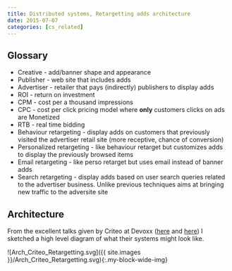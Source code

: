 ```yaml
---
title: Distributed systems, Retargetting adds architecture
date: 2015-07-07
categories: [cs_related]
---
```


## Glossary
* Creative - add/banner shape and appearance
* Publisher - web site that includes adds
* Advertiser - retailer that pays (indirectly) publishers to display adds
* ROI - return on investment
* CPM - cost per a thousand impressions
* CPC - cost per click pricing model where **only** customers clicks on ads are Monetized
* RTB - real time bidding
* Behaviour retargeting - display adds on customers that previously visited the advertiser retail site (more receptive, chance of conversion)
* Personalized retargeting - like behaviour retarget but customizes adds to display the previously browsed items
* Email retargeting - like perso retarget but uses email instead of banner adds
* Search retargeting - display adds based on user search queries related to the advertiser business. Unlike previous techniques aims at bringing new traffic to the adversite site

## Architecture

From the excellent talks given by Criteo at Devoxx ([here][1] and [here][2]) I sketched a high level diagram of what their systems might look like.

![Arch_Criteo_Retargetting.svg]({{ site.images }}/Arch_Criteo_Retargetting.svg){:.my-block-wide-img}

[1]: http://labs.criteo.com/2014/05/criteo-rd-devoxxfr/
[2]: https://www.parleys.com/tutorial/anatomie-de-linfrastructure-de-prediction-criteo-machine-learning-log-management-hadoop
